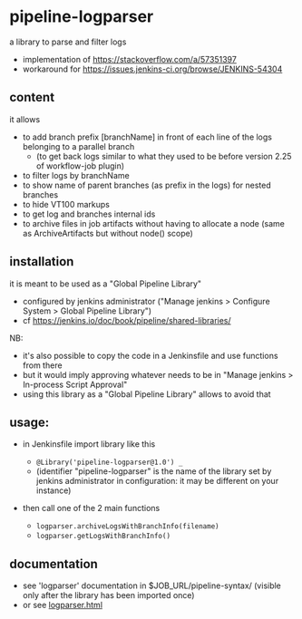 # pipeline-logparser
a library to parse and filter logs
  * implementation of https://stackoverflow.com/a/57351397
  * workaround for https://issues.jenkins-ci.org/browse/JENKINS-54304

## content
it allows
- to add branch prefix [branchName] in front of each line of the logs belonging to a parallel branch
  * (to get back logs similar to what they used to be before version 2.25 of workflow-job plugin)
- to filter logs by branchName
- to show name of parent branches (as prefix in the logs) for nested branches
- to hide VT100 markups
- to get log and branches internal ids
- to archive files in job artifacts without having to allocate a node (same as ArchiveArtifacts but without node() scope)

## installation

it is meant to be used as a "Global Pipeline Library"
- configured by jenkins administrator ("Manage jenkins > Configure System > Global Pipeline Library")
- cf https://jenkins.io/doc/book/pipeline/shared-libraries/

NB:
  * it's also possible to copy the code in a Jenkinsfile and use functions from there
  * but it would imply approving whatever needs to be in "Manage jenkins > In-process Script Approval"
  * using this library as a "Global Pipeline Library" allows to avoid that

## usage:
- in Jenkinsfile import library like this
  * `@Library('pipeline-logparser@1.0') _`
  * (identifier "pipeline-logparser" is the name of the library set by jenkins administrator in configuration: it may be different on your instance)

- then call one of the 2 main functions
  * `logparser.archiveLogsWithBranchInfo(filename)`
  * `logparser.getLogsWithBranchInfo()`

## documentation

- see 'logparser' documentation in $JOB_URL/pipeline-syntax/ (visible only after the library has been imported once)
- or see [logparser.html](./vars/logparser.html)
